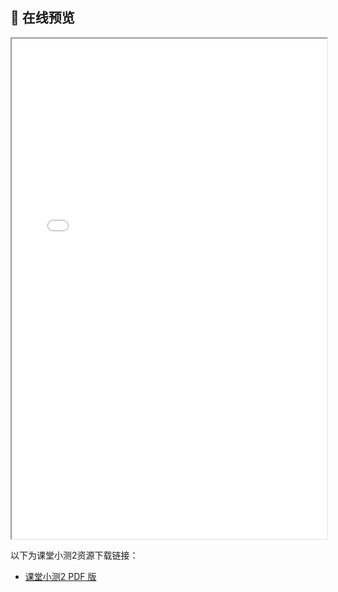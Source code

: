 ## 📒 在线预览

<iframe src="/Quiz/Quiz2.pdf" width="100%" height="800px"></iframe>

以下为课堂小测2资源下载链接：

- [课堂小测2 PDF 版](/Quiz/Quiz2.pdf)